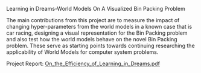 Learning in Dreams-World Models On A Visualized Bin Packing
Problem

The main contributions from this project are to measure the impact of changing hyper-parameters from the world models in a known case that is car racing, designing a visual representation for the Bin Packing problem and also test how the world models behave on the novel Bin Packing problem. These serve as starting points towards continuing researching the applicability of World Models for computer system problems.

Project Report: [On_the_Efficiency_of_Learning_in_Dreams.pdf](https://github.com/shpandey07/Project-Learning-in-Dreams/files/6776712/On_the_Efficiency_of_Learning_in_Dreams.pdf)
